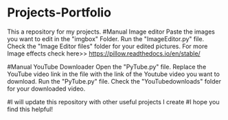 # Projects-Portfolio
This a repository for my projects.
#Manual Image editor
Paste the images you want to edit in the "imgbox" Folder.
Run the "ImageEditor.py" file.
Check the "Image Editor files" folder for your edited pictures.
For more Image effects check here>> https://pillow.readthedocs.io/en/stable/
 
#Manual YouTube Downloader
Open the "PyTube.py" file.
Replace the YouTube video link in the file with the link of the Youtube video you want to download.
Run the "PyTube.py" file.
Check the "YouTubedownloads" folder for your downloaded video.

#I will update this repository with other useful projects I create
#I hope you find this helpful!
